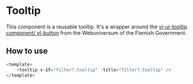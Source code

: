 # Tooltip

This component is a reusable tooltip. It's a wrapper around the [vl-ui-tooltip component/ vl-button](https://overheid.vlaanderen.be/webuniversum/v3/documentation/js-components/vl-ui-tooltip/) from the Webuniversum of the Flemish Government.

## How to use

```js
<template>
    <tooltip v-if="filter?.tooltip" :title="filter?.tooltip" />
</template>
```
